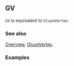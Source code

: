 ## GV

`GV` is equivalent to `GluonVertex`.

### See also

[Overview](Extra/FeynCalc.md), [GluonVertex](GluonVertex.md).

### Examples
